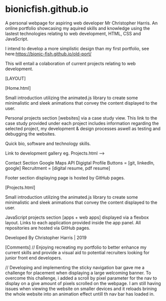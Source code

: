 # bionicfish.github.io

A personal webpage for aspiring web developer Mr Christopher Harris. An online portfolio showcasing my aquired skills and knowledge using the lastest technologies relating to web development, HTML, CSS and JavaScript.

I intend to develop a more simplistic design than my first portfolio, see here:https://bionic-fish.github.io/old-port/

This will entail a colaboration of current projects relating to web development. 

[LAYOUT]

  [Home.html]

Small introduction utilizing the animated.js library to create some minimalistic and sleek animations that convey the content displayed to the user.

Personal projects section [websites] via a case study view. This link to the case study provided under each project includes information regarding the selected project, my development & design processes aswell as testing and debugging the websites.

Quick bio, software and technology skills.

Link to development gallery eg. Projects.html -->

Contact Section
Google Maps API
Digigtal Profile Buttons = [git, linkedIn, google]
Recruitment = [digital resume, pdf resume]

Footer section displaying page is hosted by GitHub pages.

  [Projects.html]

Small introduction utilizing the animated.js library to create some minimalistic and sleek animations that convey the content displayed to the user.

JavaScript projects section [apps + web apps] displayed via a flexbox layout. Links to each application provided inside the app panel. All repositories are hosted via GitHub pages.

Developed By Christopher Harris | 2019







[Comments]
// Enjoying recreating my portfolio to better enhance my current skills and provide a visual aid to potential recruiters looking for junior front end developers.

// Developing and implementing the sticky navigation bar gave me a challenge for placement when displaying a large welcoming banner. To overcome this challenge, i added a scroll by pixel parameter for the nav to display on a give amount of pixels scrolled on the webpage. I am still having issues when viewing the website on smaller devices and it reloads brining the whole website into an animation effect untill th nav bar has loaded in.
